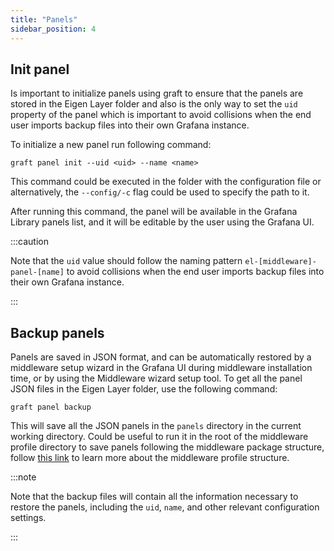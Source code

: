 ```yaml
---
title: "Panels"
sidebar_position: 4
---
```


## Init panel

Is important to initialize panels using graft to ensure that the panels are stored in the Eigen Layer folder and also is the only way to set the `uid` property of the panel which is important to avoid collisions when the end user imports backup files into their own Grafana instance.

To initialize a new panel run following command:

```shell
graft panel init --uid <uid> --name <name>
```

This command could be executed in the folder with the configuration file or alternatively, the `--config/-c` flag could be used to specify the path to it.

After running this command, the panel will be available in the Grafana Library panels list, and it will be editable by the user using the Grafana UI.

:::caution

Note that the `uid` value should follow the naming pattern `el-[middleware]-panel-[name]` to avoid collisions when the end user imports backup files into their own Grafana instance.

:::

## Backup panels

Panels are saved in JSON format, and can be automatically restored by a middleware setup wizard in the Grafana UI during middleware installation time, or by using the Middleware wizard setup tool. To get all the panel JSON files in the Eigen Layer folder, use the following command:

```shell
graft panel backup
```
    
This will save all the JSON panels in the `panels` directory in the current working directory. Could be useful to run it in the root of the middleware profile directory to save panels following the middleware package structure, follow [this link](/docs/packaging/#profile) to learn more about the middleware profile structure.

:::note

Note that the backup files will contain all the information necessary to restore the panels, including the `uid`, `name`, and other relevant configuration settings.

:::
